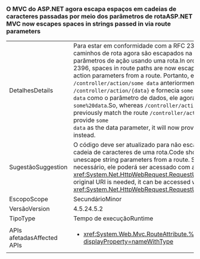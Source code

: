 ### <a name="aspnet-mvc-now-escapes-spaces-in-strings-passed-in-via-route-parameters"></a><span data-ttu-id="07e7a-101">O MVC do ASP.NET agora escapa espaços em cadeias de caracteres passadas por meio dos parâmetros de rota</span><span class="sxs-lookup"><span data-stu-id="07e7a-101">ASP.NET MVC now escapes spaces in strings passed in via route parameters</span></span>

|   |   |
|---|---|
|<span data-ttu-id="07e7a-102">Detalhes</span><span class="sxs-lookup"><span data-stu-id="07e7a-102">Details</span></span>|<span data-ttu-id="07e7a-103">Para estar em conformidade com a RFC 2396, os espaços nos caminhos de rota agora são escapados na população dos parâmetros de ação usando uma rota.</span><span class="sxs-lookup"><span data-stu-id="07e7a-103">In order to conform to RFC 2396, spaces in route paths are now escaped when populating action parameters from a route.</span></span> <span data-ttu-id="07e7a-104">Portanto, enquanto <code>/controller/action/some data</code> anteriormente correspondia à rota <code>/controller/action/{data}</code> e fornecia <code>some data</code> como o parâmetro de dados, ele agora fornecerá <code>some%20data</code>.</span><span class="sxs-lookup"><span data-stu-id="07e7a-104">So, whereas  <code>/controller/action/some data</code> would previously match the route <code>/controller/action/{data}</code> and provide <code>some data</code> as the data parameter, it will now provide <code>some%20data</code> instead.</span></span>|
|<span data-ttu-id="07e7a-105">Sugestão</span><span class="sxs-lookup"><span data-stu-id="07e7a-105">Suggestion</span></span>|<span data-ttu-id="07e7a-106">O código deve ser atualizado para não escapar parâmetros de cadeia de caracteres de uma rota.</span><span class="sxs-lookup"><span data-stu-id="07e7a-106">Code should be updated to unescape string parameters from a route.</span></span> <span data-ttu-id="07e7a-107">Se o URI original for necessário, ele poderá ser acessado com a API <xref:System.Net.HttpWebRequest.RequestUri>.OriginalString.</span><span class="sxs-lookup"><span data-stu-id="07e7a-107">If the original URI is needed, it can be accessed with the <xref:System.Net.HttpWebRequest.RequestUri>.OriginalString API.</span></span>|
|<span data-ttu-id="07e7a-108">Escopo</span><span class="sxs-lookup"><span data-stu-id="07e7a-108">Scope</span></span>|<span data-ttu-id="07e7a-109">Secundário</span><span class="sxs-lookup"><span data-stu-id="07e7a-109">Minor</span></span>|
|<span data-ttu-id="07e7a-110">Versão</span><span class="sxs-lookup"><span data-stu-id="07e7a-110">Version</span></span>|<span data-ttu-id="07e7a-111">4.5.2</span><span class="sxs-lookup"><span data-stu-id="07e7a-111">4.5.2</span></span>|
|<span data-ttu-id="07e7a-112">Tipo</span><span class="sxs-lookup"><span data-stu-id="07e7a-112">Type</span></span>|<span data-ttu-id="07e7a-113">Tempo de execução</span><span class="sxs-lookup"><span data-stu-id="07e7a-113">Runtime</span></span>|
|<span data-ttu-id="07e7a-114">APIs afetadas</span><span class="sxs-lookup"><span data-stu-id="07e7a-114">Affected APIs</span></span>|<ul><li><xref:System.Web.Mvc.RouteAttribute.%23ctor(System.String)?displayProperty=nameWithType></li></ul>|

